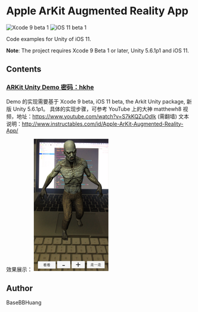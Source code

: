 # Apple ArKit Augmented Reality App
![Xcode 9 beta 1](https://img.shields.io/badge/Xcode-9%20beta%201-0080FF.svg) ![iOS 11 beta 1](https://img.shields.io/badge/iOS-11%20beta%201-green.svg)

Code examples for Unity of iOS 11.

**Note**: The project requires Xcode 9 Beta 1 or later, Unity 5.6.1p1 and iOS 11.

## Contents

### [ARKit Unity Demo 密码：hkhe](https://pan.baidu.com/s/1c10t5ra)

Demo 的实现需要基于 Xcode 9 beta, iOS 11 beta, the Arkit Unity package, 新版 Unity 5.6.1p1。
具体的实现步骤，可参考 YouTube 上的大神 matthewh8 视频，地址：https://www.youtube.com/watch?v=S7kKQZuOdlk (需翻墙)
文本说明：http://www.instructables.com/id/Apple-ArKit-Augmented-Reality-App/

效果展示：
<img src="resources/IMG_3251.PNG" width="200">


## Author

BaseBBHuang
